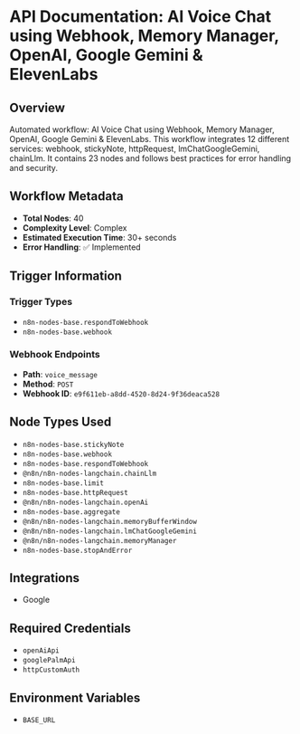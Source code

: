 # API Documentation: AI Voice Chat using Webhook, Memory Manager, OpenAI, Google Gemini & ElevenLabs

## Overview
Automated workflow: AI Voice Chat using Webhook, Memory Manager, OpenAI, Google Gemini & ElevenLabs. This workflow integrates 12 different services: webhook, stickyNote, httpRequest, lmChatGoogleGemini, chainLlm. It contains 23 nodes and follows best practices for error handling and security.

## Workflow Metadata
- **Total Nodes**: 40
- **Complexity Level**: Complex
- **Estimated Execution Time**: 30+ seconds
- **Error Handling**: ✅ Implemented

## Trigger Information
### Trigger Types
- `n8n-nodes-base.respondToWebhook`
- `n8n-nodes-base.webhook`

### Webhook Endpoints
- **Path**: `voice_message`
- **Method**: `POST`
- **Webhook ID**: `e9f611eb-a8dd-4520-8d24-9f36deaca528`


## Node Types Used
- `n8n-nodes-base.stickyNote`
- `n8n-nodes-base.webhook`
- `n8n-nodes-base.respondToWebhook`
- `@n8n/n8n-nodes-langchain.chainLlm`
- `n8n-nodes-base.limit`
- `n8n-nodes-base.httpRequest`
- `@n8n/n8n-nodes-langchain.openAi`
- `n8n-nodes-base.aggregate`
- `@n8n/n8n-nodes-langchain.memoryBufferWindow`
- `@n8n/n8n-nodes-langchain.lmChatGoogleGemini`
- `@n8n/n8n-nodes-langchain.memoryManager`
- `n8n-nodes-base.stopAndError`

## Integrations
- Google

## Required Credentials
- `openAiApi`
- `googlePalmApi`
- `httpCustomAuth`

## Environment Variables
- `BASE_URL`
